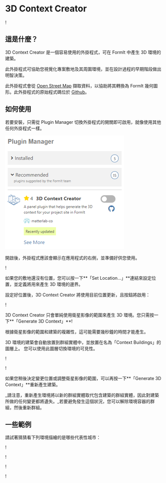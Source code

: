 # 3D Context Creator

\![](<../../.gitbook/assets/3D Context Creator_new.gif>)

## 這是什麼？

3D Context Creator 是一個容易使用的外掛程式，可在 FormIt 中產生 3D 環境的建築。

此外掛程式可協助您視覺化專案敷地及其周圍環境，並在設計過程的早期階段做出明智決策。

此外掛程式會從 [Open Street Map](https://www.openstreetmap.org/about) 擷取資料，以協助將其轉換為 FormIt 幾何圖形。此外掛程式的原始程式碼位於 [Github](https://github.com/matterlab-co/FormIt-Context-Plugin)。

## 如何使用

若要安裝，只需從 Plugin Manager 切換外掛程式的開關即可啟用，就像使用其他任何外掛程式一樣。

![](../../.gitbook/assets/contextcreator3.png)

開啟後，外掛程式應該會顯示在應用程式的右側，並準備好供您使用。

\![](<../../.gitbook/assets/3D Context Creator new_no location (1).png>)

如果您的敷地還沒有位置，您可以按一下**「Set Location...」**連結來設定位置，並定義將用來產生 3D 環境的邊界。

設定好位置後，3D Context Creator 將使用目前位置更新，且按鈕將啟用：

\![](<../../.gitbook/assets/3D Context Creator new_with location.png>)

3D Context Creator 只會單純使用衛星影像的範圍來產生 3D 環境。您只需按一下**「Generate 3D Context」**!

根據衛星影像的範圍和建築的複雜性，這可能需要幾秒鐘的時間才能產生。

3D 環境的建築會自動放置到群組實體中，並放置在名為「Context Buildings」的圖層上。 您可以使用此圖層切換環境的可見性。

\![](<../../.gitbook/assets/3D Context Creator_layers.png>)

\![](<../../.gitbook/assets/3D Context Creator_NYC.png>)

如果您稍後決定變更位置或調整衛星影像的範圍，可以再按一下**「Generate 3D Context」**重新產生建築。

_請注意，重新產生環境將以新的群組實體取代包含建築的群組實體，因此對建築所做的任何變更都將遺失。_若要避免發生這個狀況，您可以解除環境容器的群組，然後重新群組。

## **一些範例**

請試著猜猜看下列環境描繪的是哪些代表性城市：

\![](<../../.gitbook/assets/image (2) (1).png>)

\![](<../../.gitbook/assets/image (34).png>)

\![](<../../.gitbook/assets/image (13) (1) (1).png>)

\![](<../../.gitbook/assets/image (59).png>)
